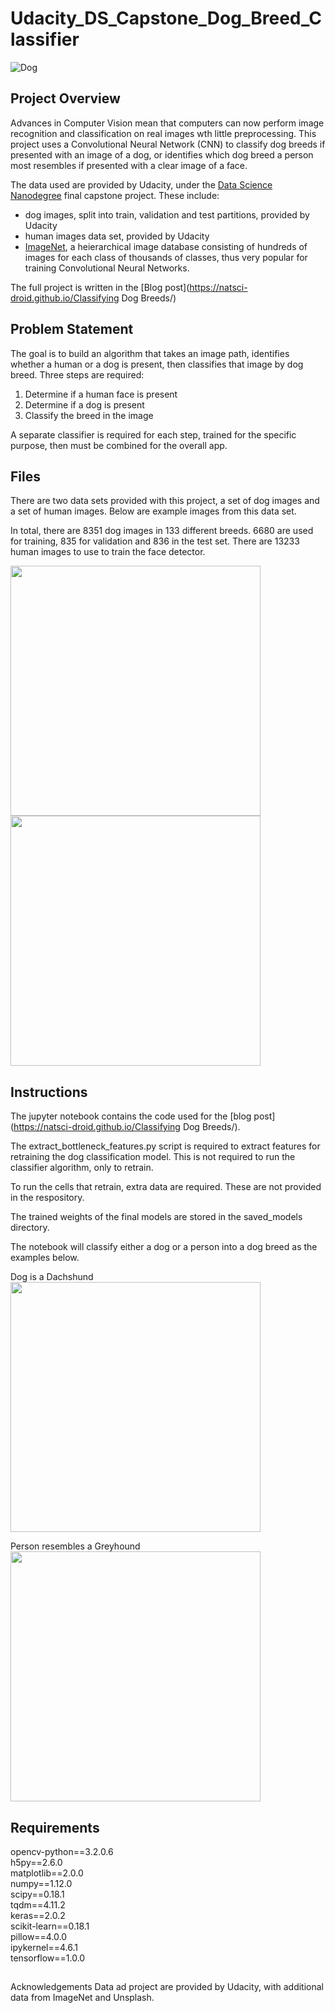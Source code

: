 # Udacity_DS_Capstone_Dog_Breed_Classifier

[image0]: https://github.com/natsci-droid/Udacity_DS_Capstone_Dog_Breed_Classifier/blob/main/sample_images/Dog3.jpg "Dog"

![Dog][image0]


## Project Overview
Advances in Computer Vision mean that computers can now perform image recognition and classification on real images wth little preprocessing. This project uses a Convolutional Neural Network (CNN) to classify dog breeds if presented with an image of a dog, or identifies which dog breed a person most resembles if presented with a clear image of a face.

The data used are provided by Udacity, under the [Data Science Nanodegree](https://www.udacity.com/course/data-scientist-nanodegree--nd025) final capstone project. These include:
* dog images, split into train, validation and test partitions, provided by Udacity
* human images data set, provided by Udacity
* [ImageNet](http://www.image-net.org/), a heierarchical image database consisting of hundreds of images for each class of thousands of classes, thus very popular for training Convolutional Neural Networks.

The full project is written in the [Blog post](https://natsci-droid.github.io/Classifying Dog Breeds/)

## Problem Statement
The goal is to build an algorithm that takes an image path, identifies whether a human or a dog is present, then classifies that image by dog breed. Three steps are required:
1) Determine if a human face is present
2) Determine if a dog is present
3) Classify the breed in the image

A separate classifier is required for each step, trained for the specific purpose, then must be combined for the overall app.


## Files
There are two data sets provided with this project, a set of dog images and a set of human images. Below are example images from this data set.

In total, there are 8351 dog images in 133 different breeds. 6680 are used for training, 835 for validation and 836 in the test set. There are 13233 human images to use to train the face detector.

<img src=https://github.com/natsci-droid/Udacity_DS_Capstone_Dog_Breed_Classifier/blob/main/Brittany_02625.jpg  height="400"> <img src=https://github.com/natsci-droid/Udacity_DS_Capstone_Dog_Breed_Classifier/blob/main/example_person.png  height="400">


## Instructions
The jupyter notebook contains the code used for the [blog post](https://natsci-droid.github.io/Classifying Dog Breeds/).

The extract_bottleneck_features.py script is required to extract features for retraining the dog classification model. This is not required to run the classifier algorithm, only to retrain.

To run the cells that retrain, extra data are required. These are not provided in the respository.

The trained weights of the final models are stored in the saved_models directory.

The notebook will classify either a dog or a person into a dog breed as the examples below.

Dog is a Dachshund  
<img src=https://github.com/natsci-droid/Udacity_DS_Capstone_Dog_Breed_Classifier/blob/main/sample_images/Dog1.jpg  width="400">

Person resembles a Greyhound  
<img src=https://github.com/natsci-droid/Udacity_DS_Capstone_Dog_Breed_Classifier/blob/main/sample_images/Person3.jpg  width="400"> 


## Requirements
opencv-python==3.2.0.6  
h5py==2.6.0  
matplotlib==2.0.0  
numpy==1.12.0  
scipy==0.18.1  
tqdm==4.11.2  
keras==2.0.2  
scikit-learn==0.18.1  
pillow==4.0.0  
ipykernel==4.6.1  
tensorflow==1.0.0  

##
Acknowledgements
Data ad project are provided by Udacity, with additional data from ImageNet and Unsplash.